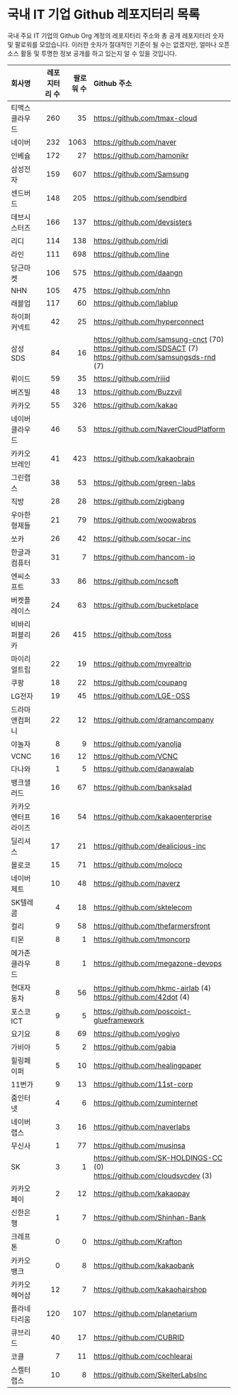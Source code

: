 # 국내 IT 기업 Github 레포지터리 목록
국내 주요 IT 기업의 Github Org 계정의 레포지터리 주소와 총 공개 레포지터리 숫자 및 팔로워를 모았습니다. 이러한 숫자가 절대적인 기준이 될 수는 없겠지만, 얼마나 오픈 소스 활동 및 투명한 정보 공개를 하고 있는지 알 수 있을 것입니다.

<!-- MARKDOWN_TABLE(GITHUB): START -->

| **회사명** | **레포지터리 수** | **팔로워 수** | **Github 주소** |
|:---|---:|---:|:---|
| 티맥스클라우드 | 260 | 35 | https://github.com/tmax-cloud |
| 네이버 | 232 | 1063 | https://github.com/naver |
| 인베슘 | 172 | 27 | https://github.com/hamonikr |
| 삼성전자 | 159 | 607 | https://github.com/Samsung |
| 센드버드 | 148 | 205 | https://github.com/sendbird |
| 데브시스터즈 | 166 | 137 | https://github.com/devsisters |
| 리디 | 114 | 138 | https://github.com/ridi |
| 라인 | 111 | 698 | https://github.com/line |
| 당근마켓 | 106 | 575 | https://github.com/daangn |
| NHN | 105 | 475 | https://github.com/nhn |
| 래블업 | 117 | 60 | https://github.com/lablup |
| 하이퍼커넥트 | 42 | 25 | https://github.com/hyperconnect |
| 삼성SDS | 84 | 16 | https://github.com/samsung-cnct (70)<br />https://github.com/SDSACT (7)<br />https://github.com/samsungsds-rnd (7) |
| 뤼이드 | 59 | 35 | https://github.com/riiid |
| 버즈빌 | 48 | 13 | https://github.com/Buzzvil |
| 카카오 | 55 | 326 | https://github.com/kakao |
| 네이버클라우드 | 46 | 53 | https://github.com/NaverCloudPlatform |
| 카카오브레인 | 41 | 423 | https://github.com/kakaobrain |
| 그린랩스 | 38 | 53 | https://github.com/green-labs |
| 직방 | 28 | 28 | https://github.com/zigbang |
| 우아한형제들 | 21 | 79 | https://github.com/woowabros |
| 쏘카 | 26 | 42 | https://github.com/socar-inc |
| 한글과컴퓨터 | 31 | 7 | https://github.com/hancom-io |
| 엔씨소프트 | 33 | 86 | https://github.com/ncsoft |
| 버켓플레이스 | 24 | 63 | https://github.com/bucketplace |
| 비바리퍼블리카 | 26 | 415 | https://github.com/toss |
| 마이리얼트립 | 22 | 19 | https://github.com/myrealtrip |
| 쿠팡 | 18 | 22 | https://github.com/coupang |
| LG전자 | 19 | 45 | https://github.com/LGE-OSS |
| 드라마앤컴퍼니 | 22 | 12 | https://github.com/dramancompany |
| 야놀자 | 8 | 9 | https://github.com/yanolja |
| VCNC | 16 | 12 | https://github.com/VCNC |
| 다나와 | 1 | 5 | https://github.com/danawalab |
| 뱅크샐러드 | 16 | 67 | https://github.com/banksalad |
| 카카오엔터프라이즈 | 16 | 54 | https://github.com/kakaoenterprise |
| 딜리셔스 | 17 | 21 | https://github.com/dealicious-inc |
| 몰로코 | 15 | 71 | https://github.com/moloco |
| 네이버제트 | 10 | 48 | https://github.com/naverz |
| SK텔레콤 | 4 | 18 | https://github.com/sktelecom |
| 컬리 | 9 | 58 | https://github.com/thefarmersfront |
| 티몬 | 8 | 1 | https://github.com/tmoncorp |
| 메가존클라우드 | 8 | 1 | https://github.com/megazone-devops |
| 현대자동차 | 8 | 56 | https://github.com/hkmc-airlab (4)<br />https://github.com/42dot (4) |
| 포스코ICT | 9 | 5 | https://github.com/poscoict-glueframework |
| 요기요 | 8 | 69 | https://github.com/yogiyo |
| 가비아 | 5 | 2 | https://github.com/gabia |
| 힐링페이퍼 | 5 | 10 | https://github.com/healingpaper |
| 11번가 | 9 | 13 | https://github.com/11st-corp |
| 줌인터넷 | 4 | 6 | https://github.com/zuminternet |
| 네이버랩스 | 3 | 16 | https://github.com/naverlabs |
| 무신사 | 1 | 77 | https://github.com/musinsa |
| SK | 3 | 1 | https://github.com/SK-HOLDINGS-CC (0)<br />https://github.com/cloudsvcdev (3) |
| 카카오페이 | 2 | 12 | https://github.com/kakaopay |
| 신한은행 | 1 | 7 | https://github.com/Shinhan-Bank |
| 크레프톤 | 0 | 0 | https://github.com/Krafton |
| 카카오뱅크 | 0 | 8 | https://github.com/kakaobank |
| 카카오헤어샵 | 12 | 7 | https://github.com/kakaohairshop |
| 플라네타리움 | 120 | 107 | https://github.com/planetarium |
| 큐브리드 | 40 | 17 | https://github.com/CUBRID |
| 코클 | 7 | 11 | https://github.com/cochlearai |
| 스켈터랩스 | 10 | 8 | https://github.com/SkelterLabsInc |

<!-- MARKDOWN_TABLE(GITHUB): END -->
